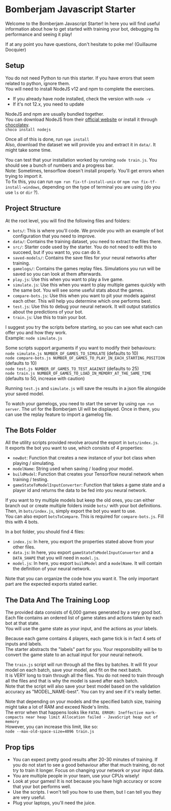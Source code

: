 # Bomberjam Javascript Starter  
Welcome to the Bomberjam Javascript Starter! In here you will find useful information about how to get started with training your bot, debugging its performance and seeing it play!  

If at any point you have questions, don't hesitate to poke me! (Guillaume Docquier)

## Setup
You do not need Python to run this starter. If you have errors that seem related to python, ignore them.  
You will need to install NodeJS v12 and npm to complete the exercises.  
- If you already have node installed, check the version with ``node -v``
- If it's not 12.x, you need to update  

NodeJS and npm are usually bundled together.  
You can download NodeJS from their [official website](https://nodejs.org/en/) or install it through [chocolatey](https://chocolatey.org/packages/nodejs).  
``choco install nodejs``

Once all of this is done, run ``npm install``  
Also, download the dataset we will provide you and extract it in ``data/``. It might take some time.  

You can test that your installation worked by running ``node train.js``. You should see a bunch of numbers and a progress bar.  
Note: Sometimes, tensorflow doesn't install properly. You'll get errors when trying to import it.  
To fix this, you can run ``npm run fix-tf-install-unix`` or ``npm run fix-tf-install-windows``, depending on the type of terminal you are using (do you use ``ls`` or ``dir`` ?).  

## Project Structure  
At the root level, you will find the following files and folders:  
- ``bots/``: This is where you'll code. We provide you with an example of bot configuration that you need to improve.  
- ``data/``: Contains the training dataset, you need to extract the files there.
- ``src/``: Starter code used by the starter. You do not need to edit this to succeed, but if you want to, you can do it.  
- ``saved-models/``: Contains the save files for your neural networks after training.  
- ``gamelogs/``: Contains the games replay files. Simulations you run will be saved so you can look at them afterwards.
- ``play.js``: Use this when you want to play a live game.  
- ``simulate.js``: Use this when you want to play multiple games quickly with the same bot. You will see some useful stats about the games.  
- ``compare-bots.js``: Use this when you want to pit your models against each other. This will help you determine which one performs best.    
- ``test.js``: Use this to debug your neural network. It will output statistics about the predictions of your bot.  
- ``train.js``: Use this to train your bot.  

I suggest you try the scripts before starting, so you can see what each can offer you and how they work.  
Example: ``node simulate.js``  

Some scripts support arguments if you want to modify their behaviours:  
``node simulate.js NUMBER_OF_GAMES_TO_SIMULATE`` (defaults to 10)  
``node compare-bots.js NUMBER_OF_GAMES_TO_PLAY_IN_EACH_STARTING_POSITION`` (defaults to 10)  
``node test.js NUMBER_OF_GAMES_TO_TEST_AGAINST`` (defaults to 25)  
``node train.js NUMBER_OF_GAMES_TO_LOAD_IN_MEMORY_AT_THE_SAME_TIME`` (defaults to 50, increase with caution)  

Running ``test.js`` and ``simulate.js`` will save the results in a json file alongside your saved model.  

To watch your gamelogs, you need to start the server by using ``npm run server``. The url for the Bomberjam UI will be displayed. Once in there, you can use the replay feature to import a gamelog file.  

## The Bots Folder 
All the utility scripts provided revolve around the export in ``bots/index.js``.  
It exports the bot you want to use, which consists of 4 properties:  
- ``newBot``: Function that creates a new instance of your bot class when playing / simulating.  
- ``modelName``: String used when saving / loading your model.  
- ``buildModel``: Function that creates your Tensorflow neural network when training / testing.  
- ``gameStateToModelInputConverter``: Function that takes a game state and a player id and returns the data to be fed into you neural network.  

If you want to try multiple models but keep the old ones, you can either branch out or create multiple folders inside ``bots/`` with your bot definitions. Then, in ``bots/index.js``, simply export the bot you want to use.  
You can also export ``botsToCompare``. This is required for ``compare-bots.js``. Fill this with 4 bots.  

In a bot folder, you should find 4 files:  
- ``index.js``: In here, you export the properties stated above from your other files.  
- ``data.js``: In here, you export ``gameStateToModelInputConverter`` and a ``DATA_SHAPE`` that you will need in ``model.js``.  
- ``model.js``: In here, you export ``buildModel`` and a ``modelName``. It will contain the definition of your neural network.  

Note that you can organize the code how you want it. The only important part are the expected exports stated earlier.  

## The Data And The Training Loop
The provided data consists of 6,000 games generated by a very good bot.  
Each file contains an ordered list of game states and actions taken by each bot at that state.  
You will use the game state as your input, and the actions as your labels.

Because each game contains 4 players, each game tick is in fact 4 sets of inputs and labels.  
The starter abstracts the "labels" part for you. Your responsibility will be to convert the game state to an actual input for your neural network.  

The ``train.js`` script will run through all the files by batches. It will fit your model on each batch, save your model, and fit on the next batch.  
It is VERY long to train through all the files. You do not need to train through all the files and that is why the model is saved after each batch.  
Note that the script will also save your best model based on the validation accuracy as "MODEL_NAME-best". You can try and see if it's really better.  

Note that depending on your models and the specified batch size, training might take a lot of RAM and exceed Node's limits.  
The error when that happens looks like ``FATAL ERROR: Ineffective mark-compacts near heap limit Allocation failed - JavaScript heap out of memory``  
However, you can increase this limit, like so:  
``node --max-old-space-size=4096 train.js``  

## Prop tips
- You can expect pretty good results after 20-30 minutes of training. If you do not start to see a good behaviour after that much training, do not try to train it longer. Focus on changing your network or your input data.  
- You are multiple people in your team, use your CPUs wisely!  
- Look at your games! It is not because you have high accuracy or score that your bot performs well.  
- Use the scripts. I won't tell you how to use them, but I can tell you they are very useful.  
- Plug your laptops, you'll need the juice.  
